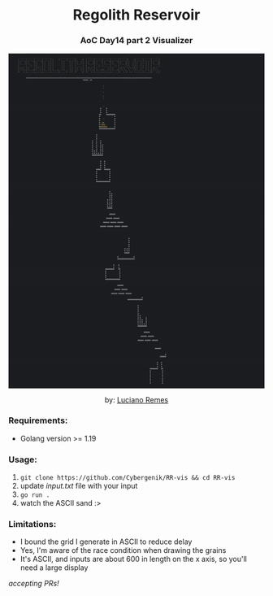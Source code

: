 <h1 align="center">Regolith Reservoir</h1>

<div align="center">
<h3>
AoC Day14 part 2 Visualizer

</h3>

<img src="demo.gif" align="center" alt="visualization"/><br>

by: <a href="https://twitter.com/cybergenik" target="blanc_">Luciano Remes </a>
</div>

### Requirements:
- Golang version >= 1.19

### Usage: 
1. `git clone https://github.com/Cybergenik/RR-vis && cd RR-vis`
2. update *input.txt* file with your input
3. `go run .`
4. watch the ASCII sand :>


### Limitations:
- I bound the grid I generate in ASCII to reduce delay
- Yes, I'm aware of the race condition when drawing the grains
- It's ASCII, and inputs are about 600 in length on the x axis, so you'll need a large display

*accepting PRs!*

